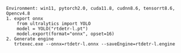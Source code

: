     Environment: win11, pytorch2.0, cuda11.8, cudnn8.6, tensorrt8.6, Opencv4.8
    1. export onnx
        from ultralytics import YOLO 
        model = YOLO("rtdetr-l.pt") 
        model.export(format="onnx", opset=16)
    2. Generate engine
       trtexec.exe --onnx=rtdetr-l.onnx --saveEngine=rtdetr-l.engine
